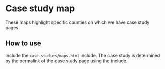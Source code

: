 # Case study map

These maps highlight specific counties on which we have case study pages.


## How to use

Include the `case-studies/maps.html` include. The case study is determined by
the permalink of the case study page using the include.
